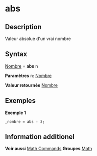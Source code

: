 # abs

## Description
Valeur absolue d'un vrai nombre

## Syntax

[Nombre](types/Nombre.md) = **abs** n

**Paramètres**
n: [Nombre](types/Nombre.md)

**Valeur retournée**
[Nombre](types/Nombre.md)

## Exemples

**Exemple 1**
```sqf
_nombre = abs - 3;
```

## Information additionel
**Voir aussi**
[Math Commands](link)
**Groupes**
[Math](link)